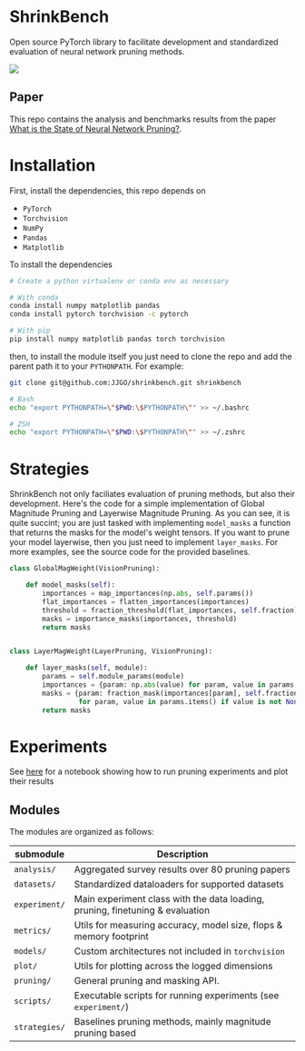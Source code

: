 # ShrinkBench

Open source PyTorch library to facilitate development and  standardized evaluation of neural network pruning methods.

![](https://shrinkbench.github.io/diagram.svg)

## Paper

This repo contains the analysis and benchmarks results from the paper [What is the State of Neural Network Pruning?](https://arxiv.org/abs/2003.03033).


# Installation

First, install the dependencies, this repo depends on
 - `PyTorch`
 - `Torchvision`
 - `NumPy`
 - `Pandas`
 - `Matplotlib`

To install the dependencies

```bash
# Create a python virtualenv or conda env as necessary

# With conda
conda install numpy matplotlib pandas
conda install pytorch torchvision -c pytorch

# With pip
pip install numpy matplotlib pandas torch torchvision
```

then, to install the module itself you just need to clone the repo and  add the parent path it to your `PYTHONPATH`. For example:

```bash
git clone git@github.com:JJGO/shrinkbench.git shrinkbench

# Bash
echo "export PYTHONPATH=\"$PWD:\$PYTHONPATH\"" >> ~/.bashrc

# ZSH
echo "export PYTHONPATH=\"$PWD:\$PYTHONPATH\"" >> ~/.zshrc
```

# Strategies

ShrinkBench not only faciliates evaluation of pruning methods, but also their development. Here's the code for a simple implementation of Global Magnitude Pruning and Layerwise Magnitude Pruning. As you can see, it is quite succint; you are just tasked with implementing `model_masks` a function that returns the masks for the model's weight tensors. If you want to prune your model layerwise, then you just need to implement `layer_masks`. For more examples, see the source code for the provided baselines.

```python
class GlobalMagWeight(VisionPruning):

    def model_masks(self):
        importances = map_importances(np.abs, self.params())
        flat_importances = flatten_importances(importances)
        threshold = fraction_threshold(flat_importances, self.fraction)
        masks = importance_masks(importances, threshold)
        return masks


class LayerMagWeight(LayerPruning, VisionPruning):

    def layer_masks(self, module):
        params = self.module_params(module)
        importances = {param: np.abs(value) for param, value in params.items()}
        masks = {param: fraction_mask(importances[param], self.fraction)
                 for param, value in params.items() if value is not None}
        return masks
```

# Experiments

See [here](jupyter/experiment_tutorial.ipynb) for a notebook showing how to run pruning experiments and plot their results

## Modules

The modules are organized as follows:

| submodule | Description |
| ---- | ---- |
| `analysis/` | Aggregated survey results over 80 pruning papers |
| `datasets/` | Standardized dataloaders for supported datasets |
| `experiment/` | Main experiment class with the data loading, pruning, finetuning & evaluation |
| `metrics/` | Utils for measuring accuracy, model size, flops & memory footprint |
| `models/` | Custom architectures not included in `torchvision` |
| `plot/` | Utils for plotting across the logged dimensions |
| `pruning/` | General pruning and masking API.  |
| `scripts/` | Executable scripts for running experiments (see `experiment/`) |
| `strategies/` | Baselines pruning methods, mainly magnitude pruning based |

